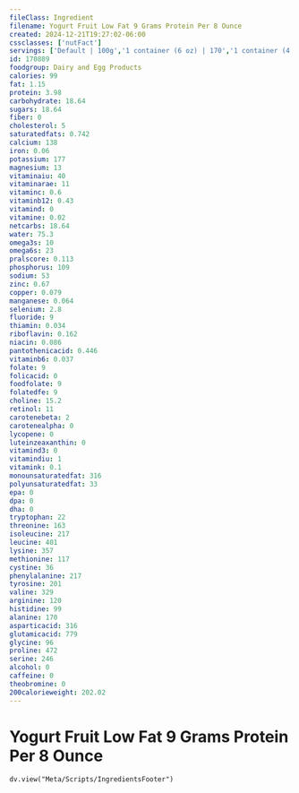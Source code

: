 ```yaml
---
fileClass: Ingredient
filename: Yogurt Fruit Low Fat 9 Grams Protein Per 8 Ounce
created: 2024-12-21T19:27:02-06:00
cssclasses: ['nutFact']
servings: ['Default | 100g','1 container (6 oz) | 170','1 container (4.4 oz) | 125','1 container (5 oz) | 142','1 cup (8 fl oz) | 245','1 container (8 oz) | 227','1/2 container (4 oz) | 113']
id: 170889
foodgroup: Dairy and Egg Products
calories: 99
fat: 1.15
protein: 3.98
carbohydrate: 18.64
sugars: 18.64
fiber: 0
cholesterol: 5
saturatedfats: 0.742
calcium: 138
iron: 0.06
potassium: 177
magnesium: 13
vitaminaiu: 40
vitaminarae: 11
vitaminc: 0.6
vitaminb12: 0.43
vitamind: 0
vitamine: 0.02
netcarbs: 18.64
water: 75.3
omega3s: 10
omega6s: 23
pralscore: 0.113
phosphorus: 109
sodium: 53
zinc: 0.67
copper: 0.079
manganese: 0.064
selenium: 2.8
fluoride: 9
thiamin: 0.034
riboflavin: 0.162
niacin: 0.086
pantothenicacid: 0.446
vitaminb6: 0.037
folate: 9
folicacid: 0
foodfolate: 9
folatedfe: 9
choline: 15.2
retinol: 11
carotenebeta: 2
carotenealpha: 0
lycopene: 0
luteinzeaxanthin: 0
vitamind3: 0
vitamindiu: 1
vitamink: 0.1
monounsaturatedfat: 316
polyunsaturatedfat: 33
epa: 0
dpa: 0
dha: 0
tryptophan: 22
threonine: 163
isoleucine: 217
leucine: 401
lysine: 357
methionine: 117
cystine: 36
phenylalanine: 217
tyrosine: 201
valine: 329
arginine: 120
histidine: 99
alanine: 170
asparticacid: 316
glutamicacid: 779
glycine: 96
proline: 472
serine: 246
alcohol: 0
caffeine: 0
theobromine: 0
200calorieweight: 202.02
---
```


# Yogurt Fruit Low Fat 9 Grams Protein Per 8 Ounce

```dataviewjs
dv.view("Meta/Scripts/IngredientsFooter")
```